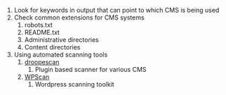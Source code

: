 

1. Look for keywords in output that can point to which CMS is being used
2. Check common extensions for CMS systems
	1. robots.txt
	2. README.txt
	3. Administrative directories
	4. Content directories
3. Using automated scanning tools
	1. [droopescan](https://github.com/droope/droopescan)
		1. Plugin based scanner for various CMS
	2. [WPScan](https://github.com/wpscanteam/wpscan)
		1. Wordpress scanning toolkit